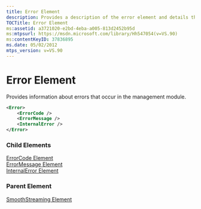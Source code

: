 ```yaml
---
title: Error Element
description: Provides a description of the error element and details the element's child elements and parent elements.
TOCTitle: Error Element
ms:assetid: a3721020-e2bd-4eba-a005-813d2452b95d
ms:mtpsurl: https://msdn.microsoft.com/library/Hh547054(v=VS.90)
ms:contentKeyID: 37836895
ms.date: 05/02/2012
mtps_version: v=VS.90
---
```


# Error Element

Provides information about errors that occur in the management module.

```xml
<Error>
    <ErrorCode />
    <ErrorMessage />
    <InternalError />
</Error>
```

### Child Elements

[ErrorCode Element](errorcode-element.md)  
[ErrorMessage Element](errormessage-element.md)  
[InternalError Element](internalerror-element.md)

### Parent Element

[SmoothStreaming Element](smoothstreaming-element.md)
